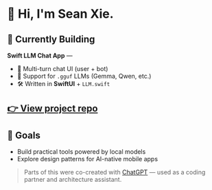 # 👋 Hi, I'm Sean Xie.

## 🧠 Currently Building

**Swift LLM Chat App** —
- 💬 Multi-turn chat UI (user + bot)
- 📂 Support for `.gguf` LLMs (Gemma, Qwen, etc.)
- 🛠️ Written in **SwiftUI** + `LLM.swift`

[👉 View project repo](https://github.com/seanxie568/chatapp)
---

## 🧪 Goals
- Build practical tools powered by local models
- Explore design patterns for AI-native mobile apps

> Parts of this were co-created with [ChatGPT](https://openai.com/chatgpt) — used as a coding partner and architecture assistant.




